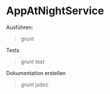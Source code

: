 AppAtNightService
=================

Ausführen:
> grunt

Tests
> grunt test

Dokumentation erstellen
> grunt jsdoc
